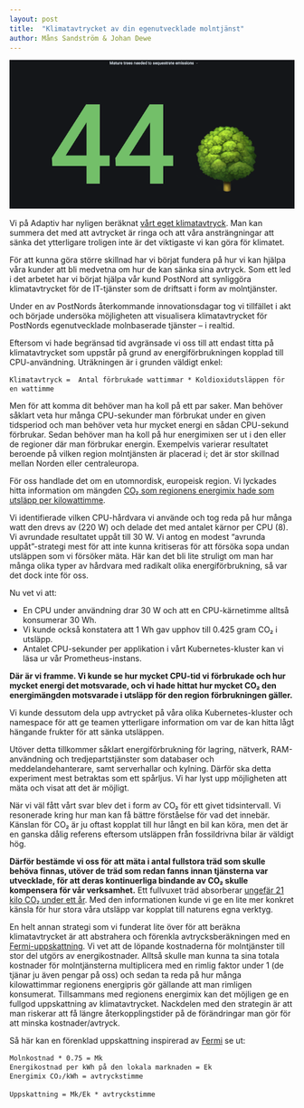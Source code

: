 ```yaml
---
layout: post
title:  "Klimatavtrycket av din egenutvecklade molntjänst"
author: Måns Sandström & Johan Dewe
---
```


![Illustration av antal fullstora träd som behövs för att kompensera för nuvarande CPU-energiförbrukning](/assets/images/trees-for-compensation.png "44 fullstora träd behövs för att kompensera nuvarande CPU-energiförbrukning")

Vi på Adaptiv har nyligen beräknat [vårt eget klimatavtryck](https://adaptiv.se/2021/05/21/klimatrapporter-publicerade/). Man kan summera det med att avtrycket är ringa och att våra ansträngningar att sänka det ytterligare troligen inte är det viktigaste vi kan göra för klimatet.

För att kunna göra större skillnad har vi börjat fundera på hur vi kan hjälpa våra kunder att bli medvetna om hur de kan sänka sina avtryck. Som ett led i det arbetet har vi börjat hjälpa vår kund PostNord att synliggöra klimatavtrycket för de IT-tjänster som de driftsatt i form av molntjänster.

Under en av PostNords återkommande innovationsdagar tog vi tillfället i akt och började undersöka möjligheten att visualisera klimatavtrycket för PostNords egenutvecklade molnbaserade tjänster – i realtid.

Eftersom vi hade begränsad tid avgränsade vi oss till att endast titta på klimatavtrycket som uppstår på grund av energiförbrukningen kopplad till CPU-användning. Uträkningen är i grunden väldigt enkel:

```text
Klimatavtryck =  Antal förbrukade wattimmar * Koldioxidutsläppen för en wattimme  
```

Men för att komma dit behöver man ha koll på ett par saker. Man behöver såklart veta hur många CPU-sekunder man förbrukat under en given tidsperiod och man behöver veta hur mycket energi en sådan CPU-sekund förbrukar. Sedan behöver man ha koll på hur energimixen ser ut i den eller de regioner där man förbrukar energin. Exempelvis varierar resultatet beroende på vilken region molntjänsten är placerad i; det är stor skillnad mellan Norden eller centraleuropa.

För oss handlade det om en utomnordisk, europeisk region. Vi lyckades hitta information om mängden [CO₂ som regionens energimix hade som utsläpp per kilowattimme](https://www.eea.europa.eu/data-and-maps/daviz/co2-emission-intensity-6#tab-googlechartid_googlechartid_chart_111_filters=%7B%22rowFilters%22%3A%7B%7D%3B%22columnFilters%22%3A%7B%22pre_config_date%22%3A%5B2018%5D%7D%3B%22sortFilter%22%3A%5B%22ugeo%22%5D%7D).

Vi identifierade vilken CPU-hårdvara vi använde och tog reda på hur många watt den drevs av (220 W) och delade det med antalet kärnor per CPU (8). Vi avrundade resultatet uppåt till 30 W. Vi antog en modest “avrunda uppåt”-strategi mest för att inte kunna kritiseras för att försöka sopa undan utsläppen som vi försöker mäta. Här kan det bli lite struligt om man har många olika typer av hårdvara med radikalt olika energiförbrukning, så var det dock inte för oss.

Nu vet vi att:

* En CPU under användning drar 30 W och att en CPU-kärnetimme alltså konsumerar 30 Wh.
* Vi kunde också konstatera att 1 Wh gav upphov till 0.425 gram CO₂ i utsläpp.
* Antalet CPU-sekunder per applikation i vårt Kubernetes-kluster kan vi läsa ur vår Prometheus-instans.

**Där är vi framme. Vi kunde se hur mycket CPU-tid vi förbrukade och hur mycket energi det motsvarade, och vi hade hittat hur mycket CO₂ den energimängden motsvarade i utsläpp för den region förbrukningen gäller.**

Vi kunde dessutom dela upp avtrycket på våra olika Kubernetes-kluster och namespace för att ge teamen ytterligare information om var de kan hitta lågt hängande frukter för att sänka utsläppen.

Utöver detta tillkommer såklart energiförbrukning för lagring, nätverk, RAM-användning och tredjepartstjänster som databaser och meddelandehanterare, samt serverhallar och kylning. Därför ska detta experiment mest betraktas som ett spårljus. Vi har lyst upp möjligheten att mäta och visat att det är möjligt.  

När vi väl fått vårt svar blev det i form av CO₂ för ett givet tidsintervall. Vi resonerade kring hur man kan få bättre förståelse för vad det innebär. Känslan för CO₂ är ju oftast kopplat till hur långt en bil kan köra, men det är en ganska dålig referens eftersom utsläppen från fossildrivna bilar är väldigt hög.

**Därför bestämde vi oss för att mäta i antal fullstora träd som skulle behöva finnas, utöver de träd som redan fanns innan tjänsterna var utvecklade, för att deras kontinuerliga bindande av CO₂ skulle kompensera för vår verksamhet.** Ett fullvuxet träd absorberar [ungefär 21 kilo CO₂ under ett år](https://www.viessmann.co.uk/heating-advice/how-much-co2-does-tree-absorb). Med den informationen kunde vi ge en lite mer konkret känsla för hur stora våra utsläpp var kopplat till naturens egna verktyg.

En helt annan strategi som vi funderat lite över för att beräkna klimatavtrycket är att abstrahera och förenkla avtrycksberäkningen med en [Fermi-uppskattning](https://en.wikipedia.org/wiki/Fermi_problem). Vi vet att de löpande kostnaderna för molntjänster till stor del utgörs av energikostnader. Alltså skulle man kunna ta sina totala kostnader för molntjänsterna multiplicera med en rimlig faktor under 1 (de tjänar ju även pengar på oss) och sedan ta reda på hur många kilowattimmar regionens energipris gör gällande att man rimligen konsumerat. Tillsammans med regionens energimix kan det möjligen ge en fullgod uppskattning av klimatavtrycket. Nackdelen med den strategin är att man riskerar att få längre återkopplingstider på de förändringar man gör för att minska kostnader/avtryck.

Så här kan en förenklad uppskattning inspirerad av [Fermi](https://en.wikipedia.org/wiki/Fermi_problem) se ut:

```text
Molnkostnad * 0.75 = Mk  
Energikostnad per kWh på den lokala marknaden = Ek  
Energimix CO₂/kWh = avtryckstimme  

Uppskattning = Mk/Ek * avtryckstimme
```
